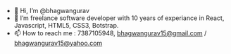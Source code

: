 - 👋 Hi, I’m @bhagwangurav
- 👀 I’m freelance software developer with 10 years of experiance in React, Javascript, HTML5, CSS3, Botstrap.
- 📫 How to reach me : 7387105948, bhagwangurav15@gmail.com / bhagwangurav15@yahoo.com

<!---
bhagwangurav/bhagwangurav is a ✨ special ✨ repository because its `README.md` (this file) appears on your GitHub profile.
You can click the Preview link to take a look at your changes.
--->
